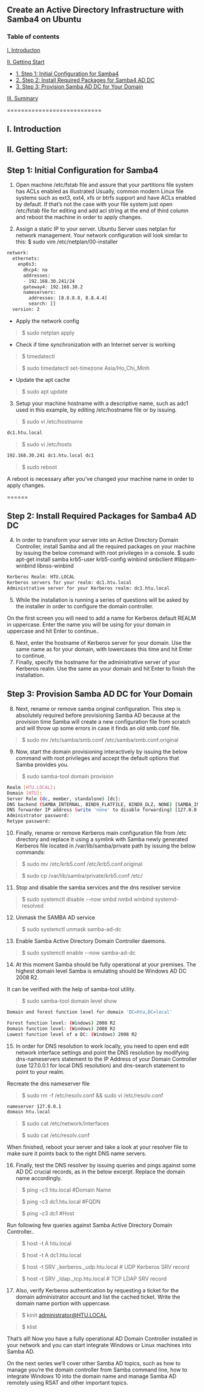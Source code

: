 ## Create an Active Directory Infrastructure with Samba4 on Ubuntu
### Table of contents

[I. Introducton](#modau)

[II. Getting Start](#batdau)
- [1. Step 1: Initial Configuration for Samba4](#step1)
- [2. Step 2: Install Required Packages for Samba4 AD DC](#step2)
- [3. Step 3: Provision Samba AD DC for Your Domain](#step3)

[III. Summary](#Tongket)

===========================

<a name="Modau"></a>
## I. Introduction

<a name="batdau"></a>
## II. Getting Start:

<a name="step1"></a>
## Step 1: Initial Configuration for Samba4

1. Open machine /etc/fstab file and assure that your partitions file system has ACLs enabled as illustrated 
Usually, common modern Linux file systems such as ext3, ext4, xfs or btrfs support and have ACLs enabled by default. If that’s not the case with your file system just open /etc/fstab file for editing and add acl string at the end of third column and reboot the machine in order to apply changes.

2. Assign a static IP to your server. Ubuntu Server uses netplan for network management. Your network configuration will look similar to this:
$ sudo vim /etc/netplan/00-installer
``` sh
network:
  ethernets:
    enp0s3:
      dhcp4: no
      addresses:
      - 192.168.30.241/24
      gateway4: 192.168.30.2
      nameservers:
        addresses: [8.8.8.8, 8.8.4.4]
        search: []
  version: 2
```
- Apply the network config

> $ sudo netplan apply

- Check if time synchronization with an Internet server is working

> $ timedatectl

> $ sudo timedatectl set-timezone Asia/Ho_Chi_Minh

- Update the apt cache
>$ sudo apt update

3. Setup your machine hostname with a descriptive name, such as adc1 used in this example, by editing /etc/hostname file or by issuing.

> $ sudo vi /etc/hostname

``` sh
dc1.htu.local
```

> $ sudo vi /etc/hosts

``` sh
192.168.30.241 dc1.htu.local dc1
```

> $ sudo reboot

A reboot is necessary after you’ve changed your machine name in order to apply changes.

======
<a name="step2"></a>
## Step 2: Install Required Packages for Samba4 AD DC

4. In order to transform your server into an Active Directory Domain Controller, install Samba and all the required packages on your machine by issuing the below command with root privileges in a console.
$ sudo apt-get install samba krb5-user krb5-config winbind smbclient     #libpam-winbind libnss-winbind

``` sh
Kerberos Realm: HTU.LOCAL
Kerberos servers for your realm: dc1.htu.local
Administrative server for your Kerberos realm: dc1.htu.local
```

5. While the installation is running a series of questions will be asked by the installer in order to configure the domain controller.

On the first screen you will need to add a name for Kerberos default REALM in uppercase. Enter the name you will be using for your domain in uppercase and hit Enter to continue..

6. Next, enter the hostname of Kerberos server for your domain. Use the same name as for your domain, with lowercases this time and hit Enter to continue.
7. Finally, specify the hostname for the administrative server of your Kerberos realm. Use the same as your domain and hit Enter to finish the installation.

<a name="step3"></a>
## Step 3: Provision Samba AD DC for Your Domain

8. Next, rename or remove samba original configuration. This step is absolutely required before provisioning Samba AD because at the provision time Samba will create a new configuration file from scratch and will throw up some errors in case it finds an old smb.conf file.

> $ sudo mv /etc/samba/smb.conf /etc/samba/smb.conf.original

9. Now, start the domain provisioning interactively by issuing the below command with root privileges and accept the default options that Samba provides you.

> $ sudo samba-tool domain provision 	

``` sh
Realm [HTU.LOCAL]:
Domain [HTU]:
Server Role (dc, member, standalone) [dc]:
DNS backend (SAMBA_INTERNAL, BIND9_FLATFILE, BIND9_DLZ, NONE) [SAMBA_INTERNAL]:
DNS forwarder IP address (write 'none' to disable forwarding) [127.0.0.53]:  8.8.8.8,8.8.4.4
Administrator password:
Retype password:
```

10. Finally, rename or remove Kerberos main configuration file from /etc directory and replace it using a symlink with Samba newly generated Kerberos file located in /var/lib/samba/private path by issuing the below commands:

> $ sudo mv /etc/krb5.conf /etc/krb5.conf.original

> $ sudo cp /var/lib/samba/private/krb5.conf /etc/

11. Stop and disable the samba services and the dns resolver service

> $ sudo systemctl disable --now smbd nmbd winbind systemd-resolved

12. Unmask the SAMBA AD service

> $ sudo systemctl unmask samba-ad-dc

13. Enable Samba Active Directory Domain Controller daemons.

> $ sudo systemctl enable --now samba-ad-dc

14. At this moment Samba should be fully operational at your premises. The highest domain level Samba is emulating should be Windows AD DC 2008 R2.

It can be verified with the help of samba-tool utility.

> $ sudo samba-tool domain level show

``` sh
Domain and forest function level for domain 'DC=htu,DC=local'

Forest function level: (Windows) 2008 R2
Domain function level: (Windows) 2008 R2
Lowest function level of a DC: (Windows) 2008 R2
```

15. In order for DNS resolution to work locally, you need to open end edit network interface settings and point the DNS resolution by modifying dns-nameservers statement to the IP Address of your Domain Controller (use 127.0.0.1 for local DNS resolution) and dns-search statement to point to your realm.

Recreate the dns nameserver file

> $ sudo rm -f /etc/resolv.conf && sudo vi /etc/resolv.conf

``` sh
nameserver 127.0.0.1
domain htu.local
```

> $ sudo cat /etc/network/interfaces

> $ sudo cat /etc/resolv.conf

When finished, reboot your server and take a look at your resolver file to make sure it points back to the right DNS name servers.

16. Finally, test the DNS resolver by issuing queries and pings against some AD DC crucial records, as in the below excerpt. Replace the domain name accordingly.

> $ ping -c3 htu.local         #Domain Name

> $ ping -c3 dc1.htu.local   #FQDN

> $ ping -c3 dc1               #Host

Run following few queries against Samba Active Directory Domain Controller..

> $ host -t A htu.local

> $ host -t A dc1.htu.local

> $ host -t SRV _kerberos._udp.htu.local  # UDP Kerberos SRV record

> $ host -t SRV _ldap._tcp.htu.local # TCP LDAP SRV record

17. Also, verify Kerberos authentication by requesting a ticket for the domain administrator account and list the cached ticket. Write the domain name portion with uppercase.

> $ kinit administrator@HTU.LOCAL

> $ klist

That’s all! Now you have a fully operational AD Domain Controller installed in your network and you can start integrate Windows or Linux machines into Samba AD.

On the next series we’ll cover other Samba AD topics, such as how to manage you’re the domain controller from Samba command line, how to integrate Windows 10 into the domain name and manage Samba AD remotely using RSAT and other important topics.

<a name="tongket"></a>
